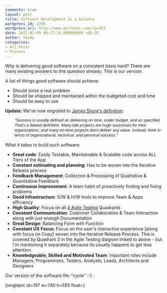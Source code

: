 ```yaml
---
comments: true
layout: post
title: Software Development as a balance
wordpress_id: 2290
wordpress_url: http://www.multunus.com/?p=953
date: 2011-02-09 00:17:24.000000000 +05:30
author: Vaidy
categories:
- All Posts
- Process
---
```

Why is delivering good software on a consistent basis hard? There are many existing answers to this question already. This is our version.

A list of things good software should achieve:
<ul>
	<li>Should solve a real problem</li>
	<li>Should be shipped and maintained within the budgeted cost and time</li>
	<li>Should be easy to use</li>
</ul>
<strong>Update: </strong>We've now migrated to <a href="http://jamesshore.com/Agile-Book/why_agile.html">James Shore's definition</a>:
<p style="padding-left: 30px;"><span style="font-family: verdana, 'trebuchet MS', helvetica, sans-serif; line-height: 16px; -webkit-border-horizontal-spacing: 2px; -webkit-border-vertical-spacing: 2px; font-size: small;"><em>"Success is usually defined as delivering on time, under budget, and as specified. That's a flawed definition. Many late projects are huge successes for their organizations, and many on-time projects don't deliver any value. Instead, think in terms of organizational, technical, and personal success."</em></span></p>
What it takes to build such software:
<div id="_mcePaste">
<ul>
	<li><strong>Great code</strong>: Easily Testable, Maintainable &amp; Scalable code across ALL Tiers of the App</li>
	<li><strong>Constant estimating and planning</strong>: Has to be woven into the Iterative Release process</li>
	<li><strong>Feedback Management</strong>: Collection &amp; Processing of Qualitative &amp; Quantitative Feedback</li>
	<li><strong>Continuous Improvement</strong>: A team habit of proactively finding and fixing problems</li>
	<li><strong>Good Infrastructure</strong>: S/W &amp; H/W tools to improve Team &amp; Apps efficiency</li>
	<li><strong>High Quality</strong>: Focus on all <a href="http://onestepbacktwostepsforward.blogspot.com/2009/06/agile-testing-quadrants.html">4 Agile Testing</a> Quadrants</li>
	<li><strong>Constant Communication</strong>: Customer Collaboration &amp; Team Interaction along with just enough Documentation</li>
	<li><strong>Great Design</strong>: Balancing Form with Function</li>
	<li><strong>Constant UX Focus</strong>: Focus on the user's interactive experience [along with focus on Copy] woven into the Iterative Release Process. This is covered by Quadrant 3 in the Agile Testing diagram linked to above - but I'm mentioning it separately because its usually happens to get less attention.</li>
	<li><strong>Knowledgeable, Skilled and Motivated Team</strong>: Important roles include Managers, Programmers, Testers, Analysts, Leads, Architects and Designers</li>
</ul>
</div>
Our version of the software life-"cycle" :-) :

[singlepic id=197 w=740 h=555 float=]
